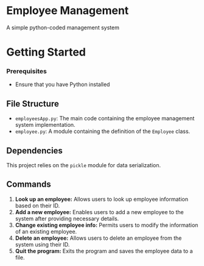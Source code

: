 # Employee Management
A simple python-coded management system

# Getting Started

### Prerequisites
- Ensure that you have Python installed

## File Structure

- `employeesApp.py`: The main code containing the employee management system implementation.
- `employee.py`: A module containing the definition of the `Employee` class.

## Dependencies

This project relies on the `pickle` module for data serialization.

## Commands

1. **Look up an employee:** Allows users to look up employee information based on their ID.
2. **Add a new employee:** Enables users to add a new employee to the system after providing necessary details.
3. **Change existing employee info:** Permits users to modify the information of an existing employee.
4. **Delete an employee:** Allows users to delete an employee from the system using their ID.
5. **Quit the program:** Exits the program and saves the employee data to a file.

